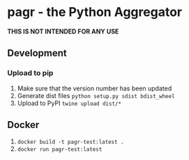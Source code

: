 # pagr - the Python Aggregator
**THIS IS NOT INTENDED FOR ANY USE**

## Development

### Upload to pip
1. Make sure that the version number has been updated
1. Generate dist files `python setup.py sdist bdist_wheel`
2. Upload to PyPI `twine upload dist/*`

## Docker
1. `docker build -t pagr-test:latest .`
1. `docker run pagr-test:latest`
